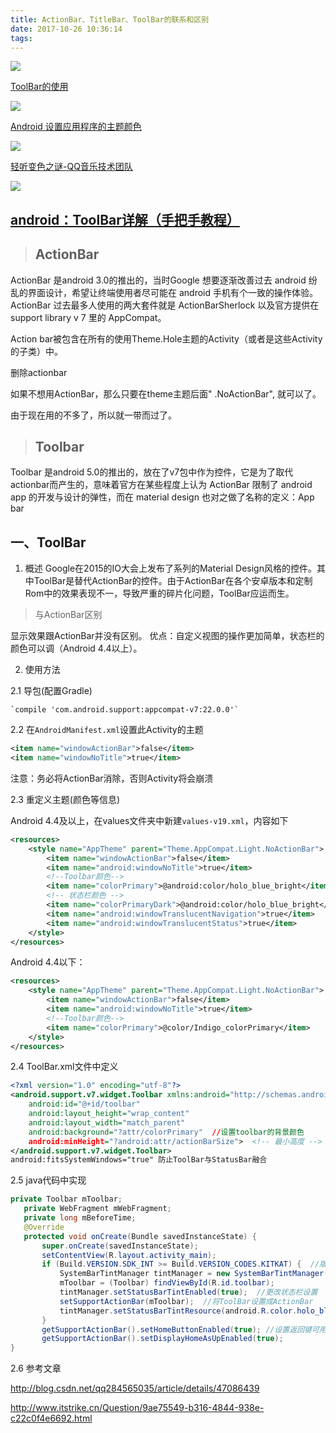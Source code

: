 ```yaml
---
title: ActionBar、TitleBar、ToolBar的联系和区别
date: 2017-10-26 10:36:14
tags:
---
```

![](http://img.blog.csdn.net/20160719223712558)

[ToolBar的使用](http://blog.csdn.net/qianjfsjf/article/details/51960249)

![](http://img.blog.csdn.net/20160727155516635?watermark/2/text/aHR0cDovL2Jsb2cuY3Nkbi5uZXQv/font/5a6L5L2T/fontsize/400/fill/I0JBQkFCMA==/dissolve/70/gravity/Center)

[Android 设置应用程序的主题颜色](http://blog.csdn.net/u010670151/article/details/52046307)

![](http://mmbiz.qpic.cn/mmbiz_jpg/6GYDCe0a269E77c1hnTGwJ05Sjpia1icTkmZhnicQGBdBM8JLvqvOHhoq14TibyHeqGDsEEhDO9FoRYic4VnDLWRjqg/640?wx_fmt=jpeg&tp=webp&wxfrom=5&wx_lazy=1)

[轻听变色之谜-QQ音乐技术团队](http://mp.weixin.qq.com/s/m_wZM8xtJnph8PTdbH6s7Q)

![](\ActionBar、TitleBar、ToolBar的联系和区别\tu1.png)


## [android：ToolBar详解（手把手教程）](http://www.jcodecraeer.com/a/anzhuokaifa/androidkaifa/2014/1118/2006.html)

> ## ActionBar

ActionBar 是android 3.0的推出的，当时Google 想要逐渐改善过去 android 纷乱的界面设计，希望让终端使用者尽可能在 android 手机有个一致的操作体验。ActionBar 过去最多人使用的两大套件就是 ActionBarSherlock 以及官方提供在 support library v 7 里的 AppCompat。

Action bar被包含在所有的使用Theme.Hole主题的Activity（或者是这些Activity的子类）中。

删除actionbar

如果不想用ActionBar，那么只要在theme主题后面" .NoActionBar", 就可以了。

由于现在用的不多了，所以就一带而过了。

> ## Toolbar

Toolbar 是android 5.0的推出的，放在了v7包中作为控件，它是为了取代actionbar而产生的，意味着官方在某些程度上认为 ActionBar 限制了 android app 的开发与设计的弹性，而在 material design 也对之做了名称的定义：App bar

## 一、ToolBar
1. 概述
Google在2015的IO大会上发布了系列的Material Design风格的控件。其中ToolBar是替代ActionBar的控件。由于ActionBar在各个安卓版本和定制Rom中的效果表现不一，导致严重的碎片化问题，ToolBar应运而生。

>与ActionBar区别

显示效果跟ActionBar并没有区别。
优点：自定义视图的操作更加简单，状态栏的颜色可以调（Android 4.4以上）。

2. 使用方法

2.1 导包(配置Gradle)

    `compile 'com.android.support:appcompat-v7:22.0.0'`

2.2 在`AndroidManifest.xml`设置此Activity的主题
```xml
<item name="windowActionBar">false</item>
<item name="windowNoTitle">true</item>
```
注意：务必将ActionBar消除，否则Activity将会崩溃

2.3 重定义主题(颜色等信息)

Android 4.4及以上，在values文件夹中新建`values-v19.xml`，内容如下

```xml
<resources>
    <style name="AppTheme" parent="Theme.AppCompat.Light.NoActionBar">
        <item name="windowActionBar">false</item>
        <item name="android:windowNoTitle">true</item>
        <!--Toolbar颜色-->
        <item name="colorPrimary">@android:color/holo_blue_bright</item>
        <!-- 状态栏颜色 -->
        <item name="colorPrimaryDark">@android:color/holo_blue_bright</item>
        <item name="android:windowTranslucentNavigation">true</item>
        <item name="android:windowTranslucentStatus">true</item>
    </style>
</resources>
```

Android 4.4以下：

```xml
<resources>
    <style name="AppTheme" parent="Theme.AppCompat.Light.NoActionBar">
        <item name="windowActionBar">false</item>
        <item name="android:windowNoTitle">true</item>
        <!--Toolbar颜色-->
        <item name="colorPrimary">@color/Indigo_colorPrimary</item>
    </style>
</resources>
```

2.4 ToolBar.xml文件中定义

```xml
<?xml version="1.0" encoding="utf-8"?>  
<android.support.v7.widget.Toolbar xmlns:android="http://schemas.android.com/apk/res/android"  
    android:id="@+id/toolbar"  
    android:layout_height="wrap_content"  
    android:layout_width="match_parent"  
    android:background="?attr/colorPrimary"  //设置toolbar的背景颜色
    android:minHeight="?android:attr/actionBarSize">  <!-- 最小高度 -->
</android.support.v7.widget.Toolbar>  
android:fitsSystemWindows="true" 防止ToolBar与StatusBar融合
```

2.5 java代码中实现

```java
private Toolbar mToolbar;  
   private WebFragment mWebFragment;  
   private long mBeforeTime;  
   @Override  
   protected void onCreate(Bundle savedInstanceState) {  
       super.onCreate(savedInstanceState);  
       setContentView(R.layout.activity_main);
       if (Build.VERSION.SDK_INT >= Build.VERSION_CODES.KITKAT) {  //版本检测
           SystemBarTintManager tintManager = new SystemBarTintManager(this);  
           mToolbar = (Toolbar) findViewById(R.id.toolbar);  
           tintManager.setStatusBarTintEnabled(true);  //更改状态栏设置
           setSupportActionBar(mToolbar);  //将ToolBar设置成ActionBar
           tintManager.setStatusBarTintResource(android.R.color.holo_blue_bright);  
       }  
       getSupportActionBar().setHomeButtonEnabled(true); //设置返回键可用  
       getSupportActionBar().setDisplayHomeAsUpEnabled(true);  
}
```

2.6 参考文章

http://blog.csdn.net/qq284565035/article/details/47086439

http://www.itstrike.cn/Question/9ae75549-b316-4844-938e-c22c0f4e6692.html

